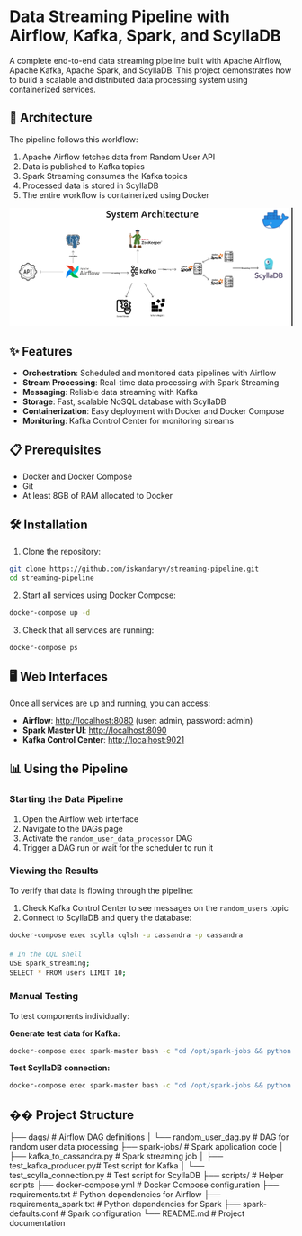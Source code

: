 # Data Streaming Pipeline with Airflow, Kafka, Spark, and ScyllaDB

A complete end-to-end data streaming pipeline built with Apache Airflow, Apache Kafka, Apache Spark, and ScyllaDB. This project demonstrates how to build a scalable and distributed data processing system using containerized services.

## 🚀 Architecture

The pipeline follows this workflow:
1. Apache Airflow fetches data from Random User API
2. Data is published to Kafka topics
3. Spark Streaming consumes the Kafka topics
4. Processed data is stored in ScyllaDB
5. The entire workflow is containerized using Docker

![Architecture Diagram](https://github.com/iskandaryv/Kafka-Spark-ScyllaDB-Streaming_Pipeline/blob/main/API-Kafka-Spark%20System%20Architecture.png)

## ✨ Features

- **Orchestration**: Scheduled and monitored data pipelines with Airflow
- **Stream Processing**: Real-time data processing with Spark Streaming
- **Messaging**: Reliable data streaming with Kafka
- **Storage**: Fast, scalable NoSQL database with ScyllaDB
- **Containerization**: Easy deployment with Docker and Docker Compose
- **Monitoring**: Kafka Control Center for monitoring streams

## 📋 Prerequisites

- Docker and Docker Compose
- Git
- At least 8GB of RAM allocated to Docker

## 🛠️ Installation

1. Clone the repository:

```bash
git clone https://github.com/iskandaryv/streaming-pipeline.git
cd streaming-pipeline
```

2. Start all services using Docker Compose:

```bash
docker-compose up -d
```

3. Check that all services are running:

```bash
docker-compose ps
```

## 🖥️ Web Interfaces

Once all services are up and running, you can access:

- **Airflow**: [http://localhost:8080](http://localhost:8080) (user: admin, password: admin)
- **Spark Master UI**: [http://localhost:8090](http://localhost:8090)
- **Kafka Control Center**: [http://localhost:9021](http://localhost:9021)

## 📊 Using the Pipeline

### Starting the Data Pipeline

1. Open the Airflow web interface
2. Navigate to the DAGs page
3. Activate the `random_user_data_processor` DAG
4. Trigger a DAG run or wait for the scheduler to run it

### Viewing the Results

To verify that data is flowing through the pipeline:

1. Check Kafka Control Center to see messages on the `random_users` topic
2. Connect to ScyllaDB and query the database:

```bash
docker-compose exec scylla cqlsh -u cassandra -p cassandra

# In the CQL shell
USE spark_streaming;
SELECT * FROM users LIMIT 10;
```

### Manual Testing

To test components individually:

**Generate test data for Kafka:**
```bash
docker-compose exec spark-master bash -c "cd /opt/spark-jobs && python test_kafka_producer.py"
```

**Test ScyllaDB connection:**
```bash
docker-compose exec spark-master bash -c "cd /opt/spark-jobs && python test_scylla_connection.py"
```

## �� Project Structure
├── dags/ # Airflow DAG definitions
│ └── random_user_dag.py # DAG for random user data processing
├── spark-jobs/ # Spark application code
│ ├── kafka_to_cassandra.py # Spark streaming job
│ ├── test_kafka_producer.py# Test script for Kafka
│ └── test_scylla_connection.py # Test script for ScyllaDB
├── scripts/ # Helper scripts
├── docker-compose.yml # Docker Compose configuration
├── requirements.txt # Python dependencies for Airflow
├── requirements_spark.txt # Python dependencies for Spark
├── spark-defaults.conf # Spark configuration
└── README.md # Project documentation

